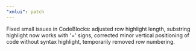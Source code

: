 ```yaml
---
"xmlui": patch
---
```


Fixed small issues in CodeBlocks: adjusted row highlight length, substring highlight now works with '=' signs, corrected minor vertical positioning of code without syntax highlight, temporarily removed row numbering.
